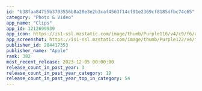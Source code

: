 ```yaml
---
id: "b38faa84755b3703556b8a28e3e2b3caf4563f14cf91e2369cf8185dfbc74c65"
category: "Photo & Video"
app_name: "Clips"
app_id: 1212699939
app_icon: https://is1-ssl.mzstatic.com/image/thumb/Purple116/v4/c9/f6/a7/c9f6a71d-78cf-cc6d-a098-11ceebc0956d/AppIcon-0-1x_U007emarketing-0-0-0-7-0-0-sRGB-85-220.png/1024x1024bb.png
app_screenshot: https://is1-ssl.mzstatic.com/image/thumb/Purple122/v4/fe/7d/82/fe7d8286-7ec0-d759-d8af-d84474a41876/bba18229-a2cf-43b3-acc6-5cb574d1a79e_iPhone6.5_ARSpaces.png/1284x2778bb.png
publisher_id: 284417353
publisher_name: "Apple"
rank: 382
most_recent_release: 2023-12-05 00:00:00
release_count_in_past_year: 3
release_count_in_past_year_category: 19
release_count_in_past_year_top_in_category: 54
---
```

